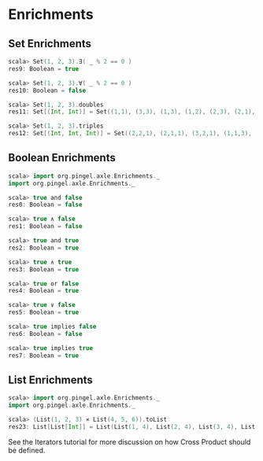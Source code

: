 
Enrichments
===========

Set Enrichments
-------------------

```scala
scala> Set(1, 2, 3).∃( _ % 2 == 0 )
res9: Boolean = true

scala> Set(1, 2, 3).∀( _ % 2 == 0 )
res10: Boolean = false

scala> Set(1, 2, 3).doubles
res11: Set[(Int, Int)] = Set((1,1), (3,3), (1,3), (1,2), (2,3), (2,1), (2,2), (3,2), (3,1))

scala> Set(1, 2, 3).triples
res12: Set[(Int, Int, Int)] = Set((2,2,1), (2,1,1), (3,2,1), (1,1,3), (1,1,2), (3,1,1), (3,3,3), (3,1,2), (3,3,1), (2,3,3), (3,3,2), (1,1,1), (2,1,3), (1,2,2), (1,2,3), (1,3,1), (3,1,3), (2,2,3), (3,2,2), (2,1,2), (2,3,1), (2,3,2), (1,3,2), (3,2,3), (2,2,2), (1,3,3), (1,2,1))
```

Boolean Enrichments
---------------

```scala
scala> import org.pingel.axle.Enrichments._
import org.pingel.axle.Enrichments._

scala> true and false
res0: Boolean = false

scala> true ∧ false
res1: Boolean = false

scala> true and true
res2: Boolean = true

scala> true ∧ true
res3: Boolean = true

scala> true or false
res4: Boolean = true

scala> true ∨ false
res5: Boolean = true

scala> true implies false
res6: Boolean = false

scala> true implies true
res7: Boolean = true
```

List Enrichments
----------------

```scala
scala> import org.pingel.axle.Enrichments._
import org.pingel.axle.Enrichments._

scala> (List(1, 2, 3) ⨯ List(4, 5, 6)).toList
res23: List[List[Int]] = List(List(1, 4), List(2, 4), List(3, 4), List(1, 5), List(2, 5), List(3, 5), List(1, 6), List(2, 6), List(3, 6))
```

See the Iterators tutorial for more discussion on how Cross Product should be defined.
